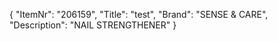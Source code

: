{
  "ItemNr": "206159",
  "Title": "test",
  "Brand": "SENSE & CARE",
  "Description": "NAIL STRENGTHENER"
}